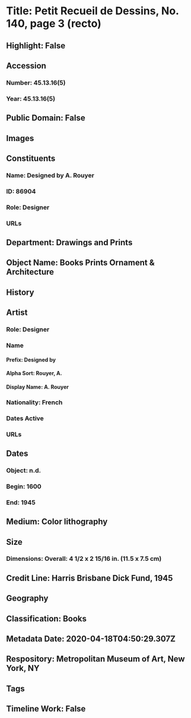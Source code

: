 # Title: Petit Recueil de Dessins, No. 140, page 3 (recto)
## Highlight: False
## Accession
### Number: 45.13.16(5)
### Year: 45.13.16(5)
## Public Domain: False
## Images
## Constituents
### Name: Designed by A. Rouyer
### ID: 86904
### Role: Designer
### URLs
## Department: Drawings and Prints
## Object Name: Books Prints Ornament & Architecture
## History
## Artist
### Role: Designer
### Name
#### Prefix: Designed by
#### Alpha Sort: Rouyer, A.
#### Display Name: A. Rouyer
### Nationality: French
### Dates Active
### URLs
## Dates
### Object: n.d.
### Begin: 1600
### End: 1945
## Medium: Color lithography
## Size
### Dimensions: Overall: 4 1/2 x 2 15/16 in. (11.5 x 7.5 cm)
## Credit Line: Harris Brisbane Dick Fund, 1945
## Geography
## Classification: Books
## Metadata Date: 2020-04-18T04:50:29.307Z
## Respository: Metropolitan Museum of Art, New York, NY
## Tags
## Timeline Work: False